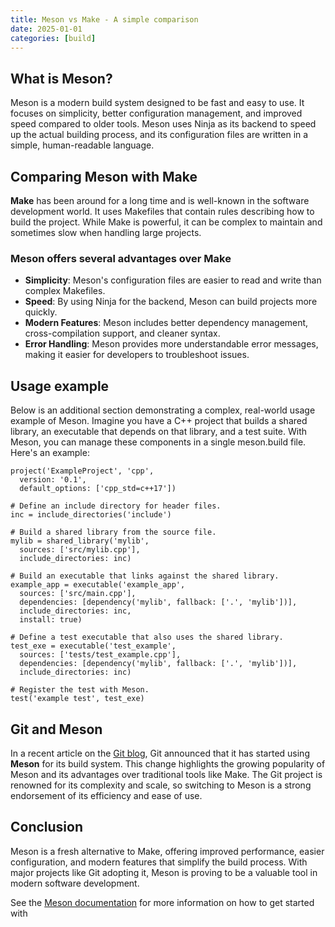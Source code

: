 ```yaml
---
title: Meson vs Make - A simple comparison
date: 2025-01-01
categories: [build]
---
```


## What is Meson?

Meson is a modern build system designed to be fast and easy to use. It focuses on simplicity, better configuration management, and improved speed compared to older tools. Meson uses Ninja as its backend to speed up the actual building process, and its configuration files are written in a simple, human-readable language.

<!--more-->

## Comparing Meson with Make

**Make** has been around for a long time and is well-known in the software development world. It uses Makefiles that contain rules describing how to build the project. While Make is powerful, it can be complex to maintain and sometimes slow when handling large projects.

### Meson offers several advantages over Make

- **Simplicity**: Meson's configuration files are easier to read and write than complex Makefiles.
- **Speed**: By using Ninja for the backend, Meson can build projects more quickly.
- **Modern Features**: Meson includes better dependency management, cross-compilation support, and cleaner syntax.
- **Error Handling**: Meson provides more understandable error messages, making it easier for developers to troubleshoot issues.

## Usage example

Below is an additional section demonstrating a complex, real-world usage example of Meson. Imagine you have a C++ project that builds a shared library, an executable that depends on that library, and a test suite. With Meson, you can manage these components in a single meson.build file. Here's an example:

```meson
project('ExampleProject', 'cpp',
  version: '0.1',
  default_options: ['cpp_std=c++17'])

# Define an include directory for header files.
inc = include_directories('include')

# Build a shared library from the source file.
mylib = shared_library('mylib', 
  sources: ['src/mylib.cpp'],
  include_directories: inc)

# Build an executable that links against the shared library.
example_app = executable('example_app', 
  sources: ['src/main.cpp'], 
  dependencies: [dependency('mylib', fallback: ['.', 'mylib'])],
  include_directories: inc,
  install: true)

# Define a test executable that also uses the shared library.
test_exe = executable('test_example', 
  sources: ['tests/test_example.cpp'],
  dependencies: [dependency('mylib', fallback: ['.', 'mylib'])],
  include_directories: inc)

# Register the test with Meson.
test('example test', test_exe)
```

## Git and Meson

In a recent article on the [Git blog](https://github.blog/open-source/git/highlights-from-git-2-48/#introducing-meson-into-git), Git announced that it has started using **Meson** for its build system. This change highlights the growing popularity of Meson and its advantages over traditional tools like Make. The Git project is renowned for its complexity and scale, so switching to Meson is a strong endorsement of its efficiency and ease of use.

## Conclusion

Meson is a fresh alternative to Make, offering improved performance, easier configuration, and modern features that simplify the build process. With major projects like Git adopting it, Meson is proving to be a valuable tool in modern software development.

See the [Meson documentation](https://mesonbuild.com/) for more information on how to get started with
